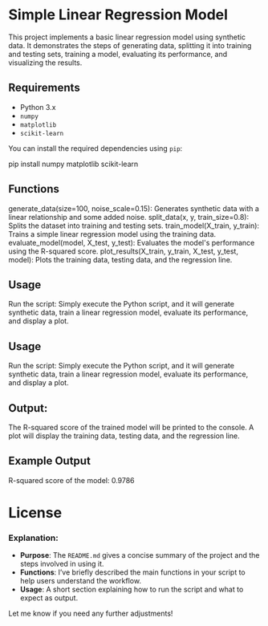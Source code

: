 
# Simple Linear Regression Model

This project implements a basic linear regression model using synthetic data. It demonstrates the steps of generating data, splitting it into training and testing sets, training a model, evaluating its performance, and visualizing the results.

## Requirements

- Python 3.x
- `numpy`
- `matplotlib`
- `scikit-learn`

You can install the required dependencies using `pip`:

pip install numpy matplotlib scikit-learn


## Functions
generate_data(size=100, noise_scale=0.15): Generates synthetic data with a linear relationship and some added noise.
split_data(x, y, train_size=0.8): Splits the dataset into training and testing sets.
train_model(X_train, y_train): Trains a simple linear regression model using the training data.
evaluate_model(model, X_test, y_test): Evaluates the model's performance using the R-squared score.
plot_results(X_train, y_train, X_test, y_test, model): Plots the training data, testing data, and the regression line.


## Usage
Run the script: Simply execute the Python script, and it will generate synthetic data, train a linear regression model, evaluate its performance, and display a plot.

## Usage
Run the script: Simply execute the Python script, and it will generate synthetic data, train a linear regression model, evaluate its performance, and display a plot.

## Output:
The R-squared score of the trained model will be printed to the console.
A plot will display the training data, testing data, and the regression line.

## Example Output

R-squared score of the model: 0.9786


# License

### Explanation:

- **Purpose**: The `README.md` gives a concise summary of the project and the steps involved in using it.
- **Functions**: I’ve briefly described the main functions in your script to help users understand the workflow.
- **Usage**: A short section explaining how to run the script and what to expect as output.

Let me know if you need any further adjustments!
